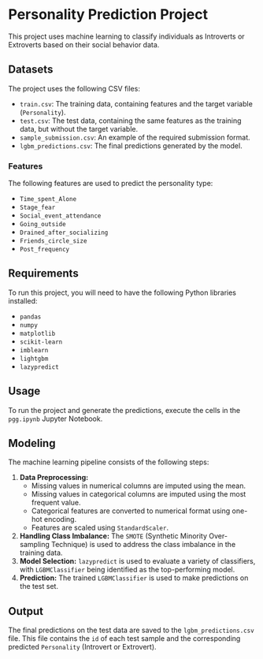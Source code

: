 # Personality Prediction Project

This project uses machine learning to classify individuals as Introverts or Extroverts based on their social behavior data.

## Datasets

The project uses the following CSV files:

*   `train.csv`: The training data, containing features and the target variable (`Personality`).
*   `test.csv`: The test data, containing the same features as the training data, but without the target variable.
*   `sample_submission.csv`: An example of the required submission format.
*   `lgbm_predictions.csv`: The final predictions generated by the model.

### Features

The following features are used to predict the personality type:

*   `Time_spent_Alone`
*   `Stage_fear`
*   `Social_event_attendance`
*   `Going_outside`
*   `Drained_after_socializing`
*   `Friends_circle_size`
*   `Post_frequency`

## Requirements

To run this project, you will need to have the following Python libraries installed:

*   `pandas`
*   `numpy`
*   `matplotlib`
*   `scikit-learn`
*   `imblearn`
*   `lightgbm`
*   `lazypredict`

## Usage

To run the project and generate the predictions, execute the cells in the `pgg.ipynb` Jupyter Notebook.

## Modeling

The machine learning pipeline consists of the following steps:

1.  **Data Preprocessing:**
    *   Missing values in numerical columns are imputed using the mean.
    *   Missing values in categorical columns are imputed using the most frequent value.
    *   Categorical features are converted to numerical format using one-hot encoding.
    *   Features are scaled using `StandardScaler`.
2.  **Handling Class Imbalance:** The `SMOTE` (Synthetic Minority Over-sampling Technique) is used to address the class imbalance in the training data.
3.  **Model Selection:** `lazypredict` is used to evaluate a variety of classifiers, with `LGBMClassifier` being identified as the top-performing model.
4.  **Prediction:** The trained `LGBMClassifier` is used to make predictions on the test set.

## Output

The final predictions on the test data are saved to the `lgbm_predictions.csv` file. This file contains the `id` of each test sample and the corresponding predicted `Personality` (Introvert or Extrovert).
